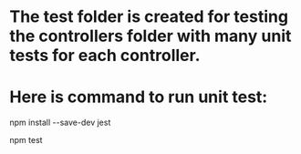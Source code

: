 # The test folder is created for testing the controllers folder with many unit tests for each controller.
# Here is command to run unit test:
npm install --save-dev jest

npm test